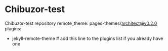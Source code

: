 # Chibuzor-test
Chibuzor-test repository
remote_theme: pages-themes/architect@v0.2.0
plugins:
- jekyll-remote-theme # add this line to the plugins list if you already have one
